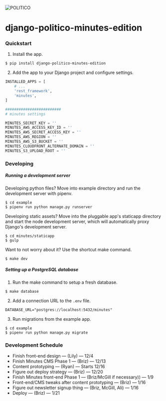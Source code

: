 ![POLITICO](https://rawgithub.com/The-Politico/src/master/images/logo/badge.png)

# django-politico-minutes-edition

### Quickstart

1. Install the app.

  ```
  $ pip install django-politico-minutes-edition
  ```

2. Add the app to your Django project and configure settings.

  ```python
  INSTALLED_APPS = [
      # ...
      'rest_framework',
      'minutes',
  ]

  #########################
  # minutes settings

  MINUTES_SECRET_KEY = ''
  MINUTES_AWS_ACCESS_KEY_ID = ''
  MINUTES_AWS_SECRET_ACCESS_KEY = ''
  MINUTES_AWS_REGION = ''
  MINUTES_AWS_S3_BUCKET = ''
  MINUTES_CLOUDFRONT_ALTERNATE_DOMAIN = ''
  MINUTES_S3_UPLOAD_ROOT = ''
  ```

### Developing

##### Running a development server

Developing python files? Move into example directory and run the development server with pipenv.

  ```
  $ cd example
  $ pipenv run python manage.py runserver
  ```

Developing static assets? Move into the pluggable app's staticapp directory and start the node development server, which will automatically proxy Django's development server.

  ```
  $ cd minutes/staticapp
  $ gulp
  ```

Want to not worry about it? Use the shortcut make command.

  ```
  $ make dev
  ```

##### Setting up a PostgreSQL database

1. Run the make command to setup a fresh database.

  ```
  $ make database
  ```

2. Add a connection URL to the `.env` file.

  ```
  DATABASE_URL="postgres://localhost:5432/minutes"
  ```

3. Run migrations from the example app.

  ```
  $ cd example
  $ pipenv run python manage.py migrate
  ```
  
### Development Schedule
- Finish front-end design — (Lily) — 12/4
- Finish Minutes CMS Phase 1 — (Briz) — 12/13
- Content prototyping — (Ryan) — Starts 12/16
- Figure out deploy strategy — (Briz) — 12/20
- Finish Minutes front-end Phase 1 — (Briz/McGill if necessary)) — 1/9
- Front-end/CMS tweaks after content prototyping — (Briz) — 1/16
- Figure out newsletter signup thing — (Briz, McGill, Ali)  — 1/16
- Deploy — (Briz) — 1/21

